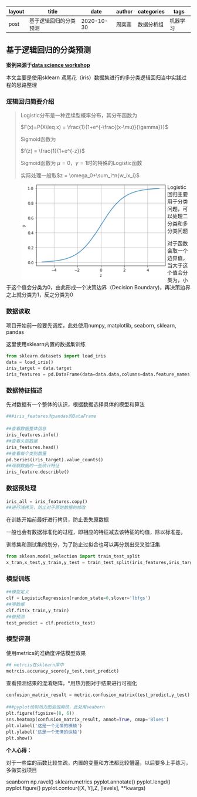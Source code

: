 | layout | title                  | date       | author | categories | tags     |
| ------ | ---------------------- | ---------- | ------ | ---------- | -------- |
| post   | 基于逻辑回归的分类预测 | 2020-10-30 | 周奕莲 | 数据分析组 | 机器学习 |

## 基于逻辑回归的分类预测

**案例来源于[data science workshop](https://developer.aliyun.com/ai/scenario/9ad3416619b1423180f656d1c9ae44f7)**  

本文主要是使用sklearn 鸢尾花（iris）数据集进行的多分类逻辑回归当中实践过程的思路整理

### 逻辑回归简要介绍

> Logistic分布是一种连续型概率分布，其分布函数为
>
> $F(x)=P(X\leq x) = \frac{1}{1+e^{-\frac{(x-\mu)}{\gamma}}}$
>
> Sigmoid函数为
>
> $f(z) = \frac{1}{1+e^{-z}}$
>
> Sigmoid函数为 $\mu=0$，$\gamma=1$时的特殊的Logistic函数
>
> 实际处理一般取$z = \omega_0+\sum_i^n{w_ix_i}$
>
> <img src="../imgs/2010/30/Sigmoid.png" align="left" height="260" width="400">



Logistic回归主要用于分类问题，可以处理二分类和多分类问题

对于函数会取一个边界值，当大于这个值会分类为，小于这个值会分类为0，由此形成一个决策边界（Decision Boundary)，再决策边界之上就分类为1，反之分类为0



### 数据读取

项目开始前一般要先调库，此处使用numpy, matplotlib, seaborn, sklearn, pandas

这里使用sklearn内置的数据集训练

```python
from sklearn.datasets import load_iris
data = load_iris()
iris_target = data.target
iris_features = pd.DataFrame(data=data.data,columns=data.feature_names)
```



### 数据特征描述

先对数据有一个整体的认识，根据数据选择具体的模型和算法

```python
###iris_features为pandas的DataFrame

##查看数据整体信息
iris_features.info()
##查看头部数据
iris_features.head()
##查看每个类别数量
pd.Series(iris_target).value_counts()
##观察数据的一些统计特征
iris_feature.describle()
```



### 数据预处理

```python
iris_all = iris_features.copy()
##进行浅拷贝，防止对于原始数据的修改
```

在训练开始前最好进行拷贝，防止丢失原数据

一般也会有数据标准化的过程，即相应的特征减去该特征的均值，除以标准差。

训练集和测试集的划分，为了防止过拟合也可以再分划出交叉验证集

```python
from sklean.model_selection import train_test_split
x_tran,x_test,y_train,y_test = train_test_split(iris_features,iris_target,test_size=0.3,random_state = 2021)
```



### 模型训练

```python
##模型定义
clf = LogisticRegression(random_state=0,slover='lbfgs')
##喂数据
clf.fit(x_train,y_train)
##做预测
test_predict = clf.predict(x_test)
```



### 模型评测

使用metrics的准确度评估模型效果

```python
## metrcis在sklearn库中
metrcis.accuracy_score(y_test,test_predict)
```



查看预测结果的混淆矩阵，*用热力图对于结果进行可视化

```python
confusion_matrix_result = metric.confusion_matrix(test_predict,y_test)

###pyplot绘制热力图会很麻烦，此处用seaborn
plt.figure(figsize=(8, 6))
sns.heatmap(confusion_matrix_result, annot=True, cmap='Blues')
plt.xlabel('这是一个无情的横轴')
plt.ylabel('这是一个无情的纵轴')
plt.show()
```





**个人心得：**

​	对于一些库的函数比较生疏，内置的变量和方法都比较懵逼，以后要多上手练习，多做实战项目

seanborn
np.ravel()
sklearn.metrics
pyplot.annotate()
pyplot.lengd()
pyplot.figure()
pyplot.contour([X, Y],Z, [levels], **kwargs)

